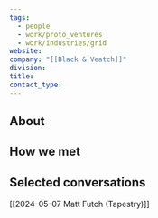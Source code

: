 ```yaml
---
tags:
  - people
  - work/proto_ventures
  - work/industries/grid
website: 
company: "[[Black & Veatch]]"
division: 
title: 
contact_type:
---
```

## About


## How we met


## Selected conversations
[[2024-05-07 Matt Futch (Tapestry)]]